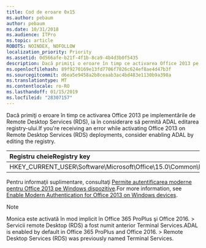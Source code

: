 ```yaml
---
title: Cod de eroare 0x15
ms.author: pebaum
author: pebaum
ms.date: 10/31/2018
ms.audience: ITPro
ms.topic: article
ROBOTS: NOINDEX, NOFOLLOW
localization_priority: Priority
ms.assetid: 0d566afe-b21f-4f1b-8ca9-4b4d3b0f5435
description: Dacă primiţi o eroare în timp ce activarea Office 2013 pe implementările de Remote Desktop Services (RDS), ia în considerare să permită ADAL editarea registry-ului.
ms.openlocfilehash: 89f9270169e13fd7706f7826c624ef8ae4d47b3f
ms.sourcegitcommit: d6ea5e9458a2b8ceaab3ac4bd483e1130b9a398a
ms.translationtype: MT
ms.contentlocale: ro-RO
ms.lasthandoff: 01/15/2019
ms.locfileid: "28307157"
---
```

<span data-ttu-id="b5248-103">Dacă primiţi o eroare în timp ce activarea Office 2013 pe implementările de Remote Desktop Services (RDS), ia în considerare să permită ADAL editarea registry-ului.</span><span class="sxs-lookup"><span data-stu-id="b5248-103">If you're receiving an error while activating Office 2013 on Remote Desktop Services (RDS) deployments, consider enabling ADAL by editing the registry.</span></span> 
  
|<span data-ttu-id="b5248-104">**Registru cheie**</span><span class="sxs-lookup"><span data-stu-id="b5248-104">**Registry key**</span></span>|<span data-ttu-id="b5248-105">\*\*Tastați \*\*</span><span class="sxs-lookup"><span data-stu-id="b5248-105">**Type**</span></span>|<span data-ttu-id="b5248-106">**Valoare**</span><span class="sxs-lookup"><span data-stu-id="b5248-106">**Value**</span></span>|
|:-----|:-----|:-----|
|<span data-ttu-id="b5248-107">HKEY_CURRENT_USER\Software\Microsoft\Office\15.0\Common\Identity\EnableADAL</span><span class="sxs-lookup"><span data-stu-id="b5248-107">HKEY_CURRENT_USER\Software\Microsoft\Office\15.0\Common\Identity\EnableADAL</span></span>  <br/> |<span data-ttu-id="b5248-108">REG_DWORD</span><span class="sxs-lookup"><span data-stu-id="b5248-108">REG_DWORD</span></span>  <br/> |<span data-ttu-id="b5248-109">1</span><span class="sxs-lookup"><span data-stu-id="b5248-109">1</span></span>  <br/> |
   
<span data-ttu-id="b5248-110">Pentru informaţii suplimentare, consultaţi [Permite autentificarea moderne pentru Office 2013 pe Windows dispozitive](https://docs.microsoft.com/office365/admin/security-and-compliance/enable-modern-authentication).</span><span class="sxs-lookup"><span data-stu-id="b5248-110">For more information, see [Enable Modern Authentication for Office 2013 on Windows devices](https://docs.microsoft.com/office365/admin/security-and-compliance/enable-modern-authentication).</span></span>
  
> [!NOTE]
>  <span data-ttu-id="b5248-p101">Monica este activată în mod implicit în Office 365 ProPlus şi Office 2016. > Servicii remote Desktop (RDS) a fost numit anterior Terminal Services.</span><span class="sxs-lookup"><span data-stu-id="b5248-p101">ADAL is enabled by default in Office 365 ProPlus and Office 2016. >  Remote Desktop Services (RDS) was previously named Terminal Services.</span></span> 
  

